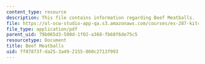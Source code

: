 ```yaml
---
content_type: resource
description: This file contains information regarding Beef Meatballs.
file: https://ol-ocw-studio-app-qa.s3.amazonaws.com/courses/es-287-kitchen-chemistry-spring-2009/ff07873fda253a492155060c2713f993_MITES_287S09_read14.pdf
file_type: application/pdf
parent_uid: 79b065d3-500d-1f02-a368-fb60f6de75c5
resourcetype: Document
title: Beef Meatballs
uid: ff07873f-da25-3a49-2155-060c2713f993
---
```

